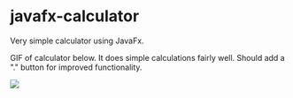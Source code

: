 # javafx-calculator

Very simple calculator using JavaFx.

GIF of calculator below.
It does simple calculations fairly well. Should add a "." button for improved functionality.

![](https://tenor.com/view/gif-24977167)
